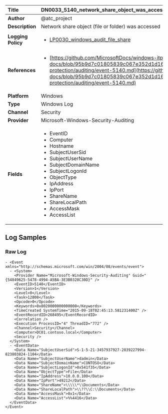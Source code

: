 | Title              | DN0033_5140_network_share_object_was_accessed       |
|:-------------------|:------------------|
| **Author**         | @atc_project        |
| **Description**    | Network share object (file or folder) was accessed |
| **Logging Policy** | <ul><li>[LP0030_windows_audit_file_share](../Logging_Policies/LP0030_windows_audit_file_share.md)</li></ul> |
| **References**     | <ul><li>[https://github.com/MicrosoftDocs/windows-itpro-docs/blob/95b9d7c01805839c067e352d1d16702604b15f11/windows/security/threat-protection/auditing/event-5140.md](https://github.com/MicrosoftDocs/windows-itpro-docs/blob/95b9d7c01805839c067e352d1d16702604b15f11/windows/security/threat-protection/auditing/event-5140.md)</li></ul> |
| **Platform**       | Windows    |
| **Type**           | Windows Log        |
| **Channel**        | Security     |
| **Provider**       | Microsoft-Windows-Security-Auditing    |
| **Fields**         | <ul><li>EventID</li><li>Computer</li><li>Hostname</li><li>SubjectUserSid</li><li>SubjectUserName</li><li>SubjectDomainName</li><li>SubjectLogonId</li><li>ObjectType</li><li>IpAddress</li><li>IpPort</li><li>ShareName</li><li>ShareLocalPath</li><li>AccessMask</li><li>AccessList</li></ul> |


## Log Samples

### Raw Log

```
- <Event xmlns="http://schemas.microsoft.com/win/2004/08/events/event">
  - <System>
    <Provider Name="Microsoft-Windows-Security-Auditing" Guid="{54849625-5478-4994-A5BA-3E3B0328C30D}" /> 
    <EventID>5140</EventID> 
    <Version>1</Version> 
    <Level>0</Level> 
    <Task>12808</Task> 
    <Opcode>0</Opcode> 
    <Keywords>0x8020000000000000</Keywords> 
    <TimeCreated SystemTime="2015-09-18T02:45:13.581231400Z" /> 
    <EventRecordID>268495</EventRecordID> 
    <Correlation /> 
    <Execution ProcessID="4" ThreadID="772" /> 
    <Channel>Security</Channel> 
    <Computer>DC01.contoso.local</Computer> 
    <Security /> 
  </System>
  - <EventData>
    <Data Name="SubjectUserSid">S-1-5-21-3457937927-2839227994-823803824-1104</Data> 
    <Data Name="SubjectUserName">dadmin</Data> 
    <Data Name="SubjectDomainName">CONTOSO</Data> 
    <Data Name="SubjectLogonId">0x541f35</Data> 
    <Data Name="ObjectType">File</Data> 
    <Data Name="IpAddress">10.0.0.100</Data> 
    <Data Name="IpPort">49212</Data> 
    <Data Name="ShareName">\\\\\*\\Documents</Data> 
    <Data Name="ShareLocalPath">\\??\\C:\\Documents</Data> 
    <Data Name="AccessMask">0x1</Data> 
    <Data Name="AccessList">%%4416</Data> 
  </EventData>
</Event>

```




